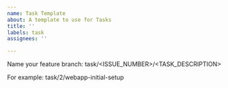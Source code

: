 ```yaml
---
name: Task Template
about: A template to use for Tasks
title: ''
labels: task
assignees: ''

---
```


Name your feature branch: task/<ISSUE_NUMBER>/<TASK_DESCRIPTION>

For example: task/2/webapp-initial-setup
